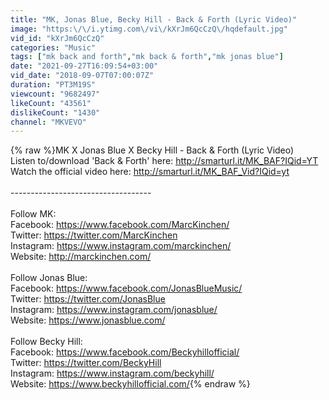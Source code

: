 ```yaml
---
title: "MK, Jonas Blue, Becky Hill - Back & Forth (Lyric Video)"
image: "https:\/\/i.ytimg.com\/vi\/kXrJm6QcCzQ\/hqdefault.jpg"
vid_id: "kXrJm6QcCzQ"
categories: "Music"
tags: ["mk back and forth","mk back & forth","mk jonas blue"]
date: "2021-09-27T16:09:54+03:00"
vid_date: "2018-09-07T07:00:07Z"
duration: "PT3M19S"
viewcount: "9682497"
likeCount: "43561"
dislikeCount: "1430"
channel: "MKVEVO"
---
```

{% raw %}MK X Jonas Blue X Becky Hill - Back &amp; Forth (Lyric Video)<br />Listen to/download 'Back &amp; Forth' here: <a rel="nofollow" target="blank" href="http://smarturl.it/MK_BAF?IQid=YT">http://smarturl.it/MK_BAF?IQid=YT</a><br />Watch the official video here: <a rel="nofollow" target="blank" href="http://smarturl.it/MK_BAF_Vid?IQid=yt">http://smarturl.it/MK_BAF_Vid?IQid=yt</a><br /><br />-----------------------------------<br /><br />Follow MK:<br />Facebook: <a rel="nofollow" target="blank" href="https://www.facebook.com/MarcKinchen/">https://www.facebook.com/MarcKinchen/</a><br />Twitter: <a rel="nofollow" target="blank" href="https://twitter.com/MarcKinchen">https://twitter.com/MarcKinchen</a><br />Instagram: <a rel="nofollow" target="blank" href="https://www.instagram.com/marckinchen/">https://www.instagram.com/marckinchen/</a><br />Website: <a rel="nofollow" target="blank" href="http://marckinchen.com/">http://marckinchen.com/</a><br /><br />Follow Jonas Blue:<br />Facebook: <a rel="nofollow" target="blank" href="https://www.facebook.com/JonasBlueMusic/">https://www.facebook.com/JonasBlueMusic/</a><br />Twitter: <a rel="nofollow" target="blank" href="https://twitter.com/JonasBlue">https://twitter.com/JonasBlue</a><br />Instagram: <a rel="nofollow" target="blank" href="https://www.instagram.com/jonasblue/">https://www.instagram.com/jonasblue/</a><br />Website: <a rel="nofollow" target="blank" href="https://www.jonasblue.com/">https://www.jonasblue.com/</a><br /><br />Follow Becky Hill:<br />Facebook: <a rel="nofollow" target="blank" href="https://www.facebook.com/Beckyhillofficial/">https://www.facebook.com/Beckyhillofficial/</a><br />Twitter: <a rel="nofollow" target="blank" href="https://twitter.com/BeckyHill">https://twitter.com/BeckyHill</a><br />Instagram: <a rel="nofollow" target="blank" href="https://www.instagram.com/beckyhill/">https://www.instagram.com/beckyhill/</a><br />Website: <a rel="nofollow" target="blank" href="https://www.beckyhillofficial.com/">https://www.beckyhillofficial.com/</a>{% endraw %}
